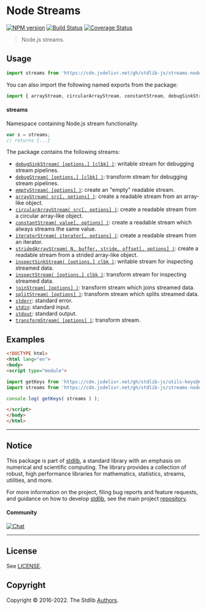 <!--

@license Apache-2.0

Copyright (c) 2018 The Stdlib Authors.

Licensed under the Apache License, Version 2.0 (the "License");
you may not use this file except in compliance with the License.
You may obtain a copy of the License at

   http://www.apache.org/licenses/LICENSE-2.0

Unless required by applicable law or agreed to in writing, software
distributed under the License is distributed on an "AS IS" BASIS,
WITHOUT WARRANTIES OR CONDITIONS OF ANY KIND, either express or implied.
See the License for the specific language governing permissions and
limitations under the License.

-->

# Node Streams

[![NPM version][npm-image]][npm-url] [![Build Status][test-image]][test-url] [![Coverage Status][coverage-image]][coverage-url] <!-- [![dependencies][dependencies-image]][dependencies-url] -->

> Node.js streams.



<section class="usage">

## Usage

```javascript
import streams from 'https://cdn.jsdelivr.net/gh/stdlib-js/streams-node@esm/index.mjs';
```

You can also import the following named exports from the package:

```javascript
import { arrayStream, circularArrayStream, constantStream, debugSinkStream, debugStream, emptyStream, inspectSinkStream, inspectStream, iteratorStream, joinStream, splitStream, stderr, stdin, stdout, stridedArrayStream, transformStream } from 'https://cdn.jsdelivr.net/gh/stdlib-js/streams-node@esm/index.mjs';
```

#### streams

Namespace containing Node.js stream functionality.

```javascript
var s = streams;
// returns {...}
```

The package contains the following streams:

<!-- <toc pattern="*"> -->

<div class="namespace-toc">

-   <span class="signature">[`debugSinkStream( [options,] [clbk] )`][@stdlib/streams/node/debug-sink]</span><span class="delimiter">: </span><span class="description">writable stream for debugging stream pipelines.</span>
-   <span class="signature">[`debugStream( [options,] [clbk] )`][@stdlib/streams/node/debug]</span><span class="delimiter">: </span><span class="description">transform stream for debugging stream pipelines.</span>
-   <span class="signature">[`emptyStream( [options] )`][@stdlib/streams/node/empty]</span><span class="delimiter">: </span><span class="description">create an "empty" readable stream.</span>
-   <span class="signature">[`arrayStream( src[, options] )`][@stdlib/streams/node/from-array]</span><span class="delimiter">: </span><span class="description">create a readable stream from an array-like object.</span>
-   <span class="signature">[`circularArrayStream( src[, options] )`][@stdlib/streams/node/from-circular-array]</span><span class="delimiter">: </span><span class="description">create a readable stream from a circular array-like object.</span>
-   <span class="signature">[`constantStream( value[, options] )`][@stdlib/streams/node/from-constant]</span><span class="delimiter">: </span><span class="description">create a readable stream which always streams the same value.</span>
-   <span class="signature">[`iteratorStream( iterator[, options] )`][@stdlib/streams/node/from-iterator]</span><span class="delimiter">: </span><span class="description">create a readable stream from an iterator.</span>
-   <span class="signature">[`stridedArrayStream( N, buffer, stride, offset[, options] )`][@stdlib/streams/node/from-strided-array]</span><span class="delimiter">: </span><span class="description">create a readable stream from a strided array-like object.</span>
-   <span class="signature">[`inspectSinkStream( [options,] clbk )`][@stdlib/streams/node/inspect-sink]</span><span class="delimiter">: </span><span class="description">writable stream for inspecting streamed data.</span>
-   <span class="signature">[`inspectStream( [options,] clbk )`][@stdlib/streams/node/inspect]</span><span class="delimiter">: </span><span class="description">transform stream for inspecting streamed data.</span>
-   <span class="signature">[`joinStream( [options] )`][@stdlib/streams/node/join]</span><span class="delimiter">: </span><span class="description">transform stream which joins streamed data.</span>
-   <span class="signature">[`splitStream( [options] )`][@stdlib/streams/node/split]</span><span class="delimiter">: </span><span class="description">transform stream which splits streamed data.</span>
-   <span class="signature">[`stderr`][@stdlib/streams/node/stderr]</span><span class="delimiter">: </span><span class="description">standard error.</span>
-   <span class="signature">[`stdin`][@stdlib/streams/node/stdin]</span><span class="delimiter">: </span><span class="description">standard input.</span>
-   <span class="signature">[`stdout`][@stdlib/streams/node/stdout]</span><span class="delimiter">: </span><span class="description">standard output.</span>
-   <span class="signature">[`transformStream( [options] )`][@stdlib/streams/node/transform]</span><span class="delimiter">: </span><span class="description">transform stream.</span>

</div>

<!-- </toc> -->

</section>

<!-- /.usage -->

<section class="examples">

## Examples

<!-- TODO: better examples -->

<!-- eslint no-undef: "error" -->

```html
<!DOCTYPE html>
<html lang="en">
<body>
<script type="module">

import getKeys from 'https://cdn.jsdelivr.net/gh/stdlib-js/utils-keys@esm/index.mjs';
import streams from 'https://cdn.jsdelivr.net/gh/stdlib-js/streams-node@esm/index.mjs';

console.log( getKeys( streams ) );

</script>
</body>
</html>
```

</section>

<!-- /.examples -->

<!-- Section for related `stdlib` packages. Do not manually edit this section, as it is automatically populated. -->

<section class="related">

</section>

<!-- /.related -->

<!-- Section for all links. Make sure to keep an empty line after the `section` element and another before the `/section` close. -->


<section class="main-repo" >

* * *

## Notice

This package is part of [stdlib][stdlib], a standard library with an emphasis on numerical and scientific computing. The library provides a collection of robust, high performance libraries for mathematics, statistics, streams, utilities, and more.

For more information on the project, filing bug reports and feature requests, and guidance on how to develop [stdlib][stdlib], see the main project [repository][stdlib].

#### Community

[![Chat][chat-image]][chat-url]

---

## License

See [LICENSE][stdlib-license].


## Copyright

Copyright &copy; 2016-2022. The Stdlib [Authors][stdlib-authors].

</section>

<!-- /.stdlib -->

<!-- Section for all links. Make sure to keep an empty line after the `section` element and another before the `/section` close. -->

<section class="links">

[npm-image]: http://img.shields.io/npm/v/@stdlib/streams-node.svg
[npm-url]: https://npmjs.org/package/@stdlib/streams-node

[test-image]: https://github.com/stdlib-js/streams-node/actions/workflows/test.yml/badge.svg?branch=main
[test-url]: https://github.com/stdlib-js/streams-node/actions/workflows/test.yml?query=branch:main

[coverage-image]: https://img.shields.io/codecov/c/github/stdlib-js/streams-node/main.svg
[coverage-url]: https://codecov.io/github/stdlib-js/streams-node?branch=main

<!--

[dependencies-image]: https://img.shields.io/david/stdlib-js/streams-node.svg
[dependencies-url]: https://david-dm.org/stdlib-js/streams-node/main

-->

[chat-image]: https://img.shields.io/gitter/room/stdlib-js/stdlib.svg
[chat-url]: https://gitter.im/stdlib-js/stdlib/

[stdlib]: https://github.com/stdlib-js/stdlib

[stdlib-authors]: https://github.com/stdlib-js/stdlib/graphs/contributors

[umd]: https://github.com/umdjs/umd
[es-module]: https://developer.mozilla.org/en-US/docs/Web/JavaScript/Guide/Modules

[deno-url]: https://github.com/stdlib-js/streams-node/tree/deno
[umd-url]: https://github.com/stdlib-js/streams-node/tree/umd
[esm-url]: https://github.com/stdlib-js/streams-node/tree/esm
[branches-url]: https://github.com/stdlib-js/streams-node/blob/main/branches.md

[stdlib-license]: https://raw.githubusercontent.com/stdlib-js/streams-node/main/LICENSE

<!-- <toc-links> -->

[@stdlib/streams/node/debug-sink]: https://github.com/stdlib-js/streams-node-debug-sink/tree/esm

[@stdlib/streams/node/debug]: https://github.com/stdlib-js/streams-node-debug/tree/esm

[@stdlib/streams/node/empty]: https://github.com/stdlib-js/streams-node-empty/tree/esm

[@stdlib/streams/node/from-array]: https://github.com/stdlib-js/streams-node-from-array/tree/esm

[@stdlib/streams/node/from-circular-array]: https://github.com/stdlib-js/streams-node-from-circular-array/tree/esm

[@stdlib/streams/node/from-constant]: https://github.com/stdlib-js/streams-node-from-constant/tree/esm

[@stdlib/streams/node/from-iterator]: https://github.com/stdlib-js/streams-node-from-iterator/tree/esm

[@stdlib/streams/node/from-strided-array]: https://github.com/stdlib-js/streams-node-from-strided-array/tree/esm

[@stdlib/streams/node/inspect-sink]: https://github.com/stdlib-js/streams-node-inspect-sink/tree/esm

[@stdlib/streams/node/inspect]: https://github.com/stdlib-js/streams-node-inspect/tree/esm

[@stdlib/streams/node/join]: https://github.com/stdlib-js/streams-node-join/tree/esm

[@stdlib/streams/node/split]: https://github.com/stdlib-js/streams-node-split/tree/esm

[@stdlib/streams/node/stderr]: https://github.com/stdlib-js/streams-node-stderr/tree/esm

[@stdlib/streams/node/stdin]: https://github.com/stdlib-js/streams-node-stdin/tree/esm

[@stdlib/streams/node/stdout]: https://github.com/stdlib-js/streams-node-stdout/tree/esm

[@stdlib/streams/node/transform]: https://github.com/stdlib-js/streams-node-transform/tree/esm

<!-- </toc-links> -->

</section>

<!-- /.links -->
